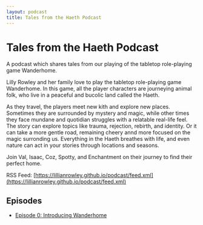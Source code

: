```yaml
---
layout: podcast
title: Tales from the Haeth Podcast
---
```


Tales from the Haeth Podcast
============================

A podcast which shares tales from our playing of the tabletop role-playing game Wanderhome.

Lilly Rowley and her family love to play the tabletop role-playing game Wanderhome. In this game, all the player characters are journeying animal folk, who live in a peaceful and bucolic land called the Haeth.

As they travel, the players meet new kith and explore new places. Sometimes they are surrounded by mystery and magic, while other times they face mundane and quotidian struggles with a relatable real-life feel. The story can explore topics like trauma, rejection, rebirth, and identity. Or it can take a more gentle road, remaining cheery annd more focused on the magic surronding us. Everything in the Haeth breathes with life, and even nature can act in your stories through locations and seasons.

Join Val, Isaac, Coz, Spotty, and Enchantment on their journey to find their perfect home.

RSS Feed: [https://lillianrowley.github.io/podcast/feed.xml](https://lillianrowley.github.io/podcast/feed.xml)

Episodes
--------
* [Episode 0: Introducing Wanderhome](episode00.html)
